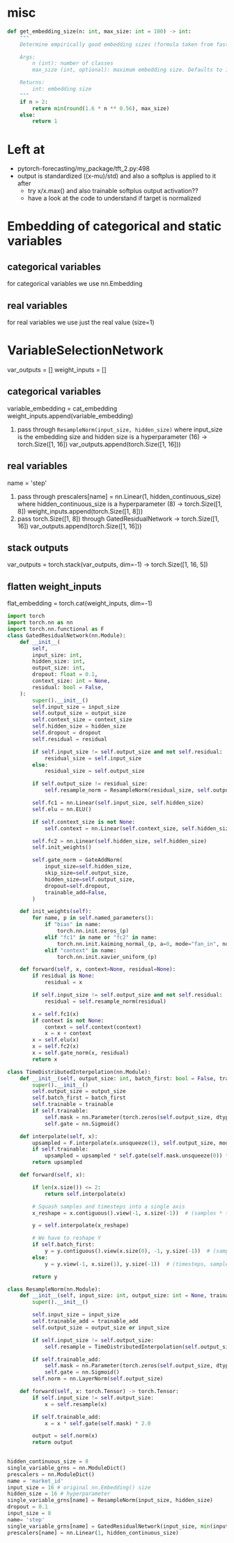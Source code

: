 # misc
```python
def get_embedding_size(n: int, max_size: int = 100) -> int:
    """
    Determine empirically good embedding sizes (formula taken from fastai).

    Args:
        n (int): number of classes
        max_size (int, optional): maximum embedding size. Defaults to 100.

    Returns:
        int: embedding size
    """
    if n > 2:
        return min(round(1.6 * n ** 0.56), max_size)
    else:
        return 1
```

# Left at 
* pytorch-forecasting/my_package/tft_2.py:498
* output is standardized ((x-mu)/std) and also a softplus is applied to it after
  * try x/x.max() and also trainable softplus output activation??
  * have a look at the code to understand if target is normalized
# Embedding of categorical and static variables 
## categorical variables 
for categorical variables we use nn.Embedding
## real variables 
for real variables we use just the real value (size=1)

# VariableSelectionNetwork 
var_outputs = []
weight_inputs = []
## categorical variables 
variable_embedding = cat_embedding
weight_inputs.append(variable_embedding)
1. pass through `ResampleNorm(input_size, hidden_size)` where input_size is the embedding size and hidden size is a hyperparameter (16) -> torch.Size([1, 16])
var_outputs.append(torch.Size([1, 16]))
## real variables 
name = 'step'
1. pass through prescalers[name] = nn.Linear(1, hidden_continuous_size) where hidden_continuous_size is a hyperparameter (8) -> torch.Size([1, 8])
weight_inputs.append(torch.Size([1, 8]))
2.  pass torch.Size([1, 8]) through GatedResidualNetwork -> torch.Size([1, 16])
var_outputs.append(torch.Size([1, 16]))
## stack outputs
var_outputs = torch.stack(var_outputs, dim=-1) -> torch.Size([1, 16, 5])
## flatten weight_inputs
flat_embedding = torch.cat(weight_inputs, dim=-1)

```python
import torch
import torch.nn as nn
import torch.nn.functional as F
class GatedResidualNetwork(nn.Module):
    def __init__(
        self,
        input_size: int,
        hidden_size: int,
        output_size: int,
        dropout: float = 0.1,
        context_size: int = None,
        residual: bool = False,
    ):
        super().__init__()
        self.input_size = input_size
        self.output_size = output_size
        self.context_size = context_size
        self.hidden_size = hidden_size
        self.dropout = dropout
        self.residual = residual

        if self.input_size != self.output_size and not self.residual:
            residual_size = self.input_size
        else:
            residual_size = self.output_size

        if self.output_size != residual_size:
            self.resample_norm = ResampleNorm(residual_size, self.output_size)

        self.fc1 = nn.Linear(self.input_size, self.hidden_size)
        self.elu = nn.ELU()

        if self.context_size is not None:
            self.context = nn.Linear(self.context_size, self.hidden_size, bias=False)

        self.fc2 = nn.Linear(self.hidden_size, self.hidden_size)
        self.init_weights()

        self.gate_norm = GateAddNorm(
            input_size=self.hidden_size,
            skip_size=self.output_size,
            hidden_size=self.output_size,
            dropout=self.dropout,
            trainable_add=False,
        )

    def init_weights(self):
        for name, p in self.named_parameters():
            if "bias" in name:
                torch.nn.init.zeros_(p)
            elif "fc1" in name or "fc2" in name:
                torch.nn.init.kaiming_normal_(p, a=0, mode="fan_in", nonlinearity="leaky_relu")
            elif "context" in name:
                torch.nn.init.xavier_uniform_(p)

    def forward(self, x, context=None, residual=None):
        if residual is None:
            residual = x

        if self.input_size != self.output_size and not self.residual:
            residual = self.resample_norm(residual)

        x = self.fc1(x)
        if context is not None:
            context = self.context(context)
            x = x + context
        x = self.elu(x)
        x = self.fc2(x)
        x = self.gate_norm(x, residual)
        return x

class TimeDistributedInterpolation(nn.Module):
    def __init__(self, output_size: int, batch_first: bool = False, trainable: bool = False):
        super().__init__()
        self.output_size = output_size
        self.batch_first = batch_first
        self.trainable = trainable
        if self.trainable:
            self.mask = nn.Parameter(torch.zeros(self.output_size, dtype=torch.float32))
            self.gate = nn.Sigmoid()

    def interpolate(self, x):
        upsampled = F.interpolate(x.unsqueeze(1), self.output_size, mode="linear", align_corners=True).squeeze(1)
        if self.trainable:
            upsampled = upsampled * self.gate(self.mask.unsqueeze(0)) * 2.0
        return upsampled

    def forward(self, x):

        if len(x.size()) <= 2:
            return self.interpolate(x)

        # Squash samples and timesteps into a single axis
        x_reshape = x.contiguous().view(-1, x.size(-1))  # (samples * timesteps, input_size)

        y = self.interpolate(x_reshape)

        # We have to reshape Y
        if self.batch_first:
            y = y.contiguous().view(x.size(0), -1, y.size(-1))  # (samples, timesteps, output_size)
        else:
            y = y.view(-1, x.size(1), y.size(-1))  # (timesteps, samples, output_size)

        return y

class ResampleNorm(nn.Module):
    def __init__(self, input_size: int, output_size: int = None, trainable_add: bool = True):
        super().__init__()

        self.input_size = input_size
        self.trainable_add = trainable_add
        self.output_size = output_size or input_size

        if self.input_size != self.output_size:
            self.resample = TimeDistributedInterpolation(self.output_size, batch_first=True, trainable=False)

        if self.trainable_add:
            self.mask = nn.Parameter(torch.zeros(self.output_size, dtype=torch.float))
            self.gate = nn.Sigmoid()
        self.norm = nn.LayerNorm(self.output_size)

    def forward(self, x: torch.Tensor) -> torch.Tensor:
        if self.input_size != self.output_size:
            x = self.resample(x)

        if self.trainable_add:
            x = x * self.gate(self.mask) * 2.0

        output = self.norm(x)
        return output

    
hidden_continuous_size = 8 
single_variable_grns = nn.ModuleDict()
prescalers = nn.ModuleDict()
name = 'market_id'
input_size = 16 # original nn.Embedding() size
hidden_size = 16 # hyperparameter
single_variable_grns[name] = ResampleNorm(input_size, hidden_size)
dropout = 0.1
input_size = 8
name= 'step'
single_variable_grns[name] = GatedResidualNetwork(input_size, min(input_size, hidden_size), output_size=hidden_size, dropout=dropout)
prescalers[name] = nn.Linear(1, hidden_continuous_size)
```